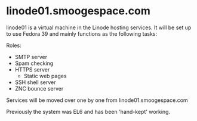 # linode01.smoogespace.com

linode01 is a virtual machine in the Linode hosting services. It will be
set up to use Fedora 39 and mainly functions as the following
tasks:

Roles:

* SMTP server
* Spam checking
* HTTPS server
  * Static web pages
* SSH shell server
* ZNC bounce server

Services will be moved over one by one from linode01.smoogespace.com

Previously the system was EL6 and has been 'hand-kept' working. 
